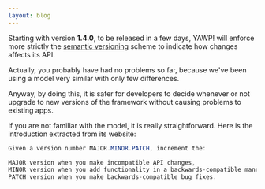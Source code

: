 ```yaml
---
layout: blog
---
```


Starting with version **1.4.0**, to be released in a few days, YAWP! will enforce
more strictly the [semantic versioning](http://semver.org) scheme to indicate how 
changes affects its API.

Actually, you probably have had no problems so far, because we've been using a model 
very similar with only few differences.

<!--more-->

Anyway, by doing this, it is safer for developers to decide whenever or not 
upgrade to new versions of the framework without causing problems to existing apps. 

If you are not familiar with the model, it is really straightforward. Here is the 
introduction extracted from its website:

~~~ java
Given a version number MAJOR.MINOR.PATCH, increment the:

MAJOR version when you make incompatible API changes,
MINOR version when you add functionality in a backwards-compatible manner, and
PATCH version when you make backwards-compatible bug fixes.
~~~
